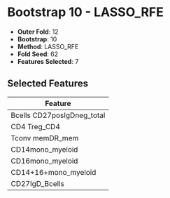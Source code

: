# Bootstrap 10 - LASSO_RFE

- **Outer Fold**: 12
- **Bootstrap**: 10
- **Method**: LASSO_RFE
- **Fold Seed**: 62
- **Features Selected**: 7

## Selected Features

| Feature |
|---------|
| Bcells CD27posIgDneg_total |
| CD4 Treg_CD4 |
| Tconv memDR_mem |
| CD14mono_myeloid |
| CD16mono_myeloid |
| CD14+16+mono_myeloid |
| CD27IgD_Bcells |
